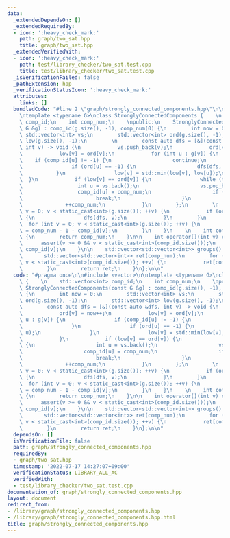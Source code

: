 ```yaml
---
data:
  _extendedDependsOn: []
  _extendedRequiredBy:
  - icon: ':heavy_check_mark:'
    path: graph/two_sat.hpp
    title: graph/two_sat.hpp
  _extendedVerifiedWith:
  - icon: ':heavy_check_mark:'
    path: test/library_checker/two_sat.test.cpp
    title: test/library_checker/two_sat.test.cpp
  _isVerificationFailed: false
  _pathExtension: hpp
  _verificationStatusIcon: ':heavy_check_mark:'
  attributes:
    links: []
  bundledCode: "#line 2 \"graph/strongly_connected_components.hpp\"\n\n#include <vector>\n\
    \ntemplate <typename G>\nclass StronglyConnectedComponents {    \n    std::vector<int>\
    \ comp_id;\n    int comp_num;\n    \npublic:\n    StronglyConnectedComponents(const\
    \ G &g) : comp_id(g.size(), -1), comp_num(0) {\n        int now = 0;\n       \
    \ std::vector<int> vs;\n        std::vector<int> ord(g.size(), -1);\n        std::vector<int>\
    \ low(g.size(), -1);\n        \n        const auto dfs = [&](const auto &dfs,\
    \ int v) -> void {\n            vs.push_back(v);\n            ord[v] = now++;\n\
    \            low[v] = ord[v];\n            for (int u : g[v]) {\n            \
    \    if (comp_id[u] != -1) {\n                    continue;\n                }\n\
    \                if (ord[u] == -1) {\n                    dfs(dfs, u);\n     \
    \           }\n                low[v] = std::min(low[v], low[u]);\n          \
    \  }\n            if (low[v] == ord[v]) {\n                while (true) {\n  \
    \                  int u = vs.back();\n                    vs.pop_back();\n  \
    \                  comp_id[u] = comp_num;\n                    if (u == v) {\n\
    \                        break;\n                    }\n                }\n  \
    \              ++comp_num;\n            }\n        };\n        \n        for (int\
    \ v = 0; v < static_cast<int>(g.size()); ++v) {\n            if (ord[v] == -1)\
    \ {\n                dfs(dfs, v);\n            }\n        }\n        \n      \
    \  for (int v = 0; v < static_cast<int>(g.size()); ++v) {\n            comp_id[v]\
    \ = comp_num - 1 - comp_id[v];\n        }\n    }\n    \n    int comps() const\
    \ {\n        return comp_num;\n    }\n\n    int operator[](int v) const {\n  \
    \      assert(v >= 0 && v < static_cast<int>(comp_id.size()));\n        return\
    \ comp_id[v];\n    }\n\n    std::vector<std::vector<int>> groups() const {\n \
    \       std::vector<std::vector<int>> ret(comp_num);\n        for (int v = 0;\
    \ v < static_cast<int>(comp_id.size()); ++v) {\n            ret[comp_id[v]].push_back(v);\n\
    \        }\n        return ret;\n    }\n};\n\n"
  code: "#pragma once\n\n#include <vector>\n\ntemplate <typename G>\nclass StronglyConnectedComponents\
    \ {    \n    std::vector<int> comp_id;\n    int comp_num;\n    \npublic:\n   \
    \ StronglyConnectedComponents(const G &g) : comp_id(g.size(), -1), comp_num(0)\
    \ {\n        int now = 0;\n        std::vector<int> vs;\n        std::vector<int>\
    \ ord(g.size(), -1);\n        std::vector<int> low(g.size(), -1);\n        \n\
    \        const auto dfs = [&](const auto &dfs, int v) -> void {\n            vs.push_back(v);\n\
    \            ord[v] = now++;\n            low[v] = ord[v];\n            for (int\
    \ u : g[v]) {\n                if (comp_id[u] != -1) {\n                    continue;\n\
    \                }\n                if (ord[u] == -1) {\n                    dfs(dfs,\
    \ u);\n                }\n                low[v] = std::min(low[v], low[u]);\n\
    \            }\n            if (low[v] == ord[v]) {\n                while (true)\
    \ {\n                    int u = vs.back();\n                    vs.pop_back();\n\
    \                    comp_id[u] = comp_num;\n                    if (u == v) {\n\
    \                        break;\n                    }\n                }\n  \
    \              ++comp_num;\n            }\n        };\n        \n        for (int\
    \ v = 0; v < static_cast<int>(g.size()); ++v) {\n            if (ord[v] == -1)\
    \ {\n                dfs(dfs, v);\n            }\n        }\n        \n      \
    \  for (int v = 0; v < static_cast<int>(g.size()); ++v) {\n            comp_id[v]\
    \ = comp_num - 1 - comp_id[v];\n        }\n    }\n    \n    int comps() const\
    \ {\n        return comp_num;\n    }\n\n    int operator[](int v) const {\n  \
    \      assert(v >= 0 && v < static_cast<int>(comp_id.size()));\n        return\
    \ comp_id[v];\n    }\n\n    std::vector<std::vector<int>> groups() const {\n \
    \       std::vector<std::vector<int>> ret(comp_num);\n        for (int v = 0;\
    \ v < static_cast<int>(comp_id.size()); ++v) {\n            ret[comp_id[v]].push_back(v);\n\
    \        }\n        return ret;\n    }\n};\n\n"
  dependsOn: []
  isVerificationFile: false
  path: graph/strongly_connected_components.hpp
  requiredBy:
  - graph/two_sat.hpp
  timestamp: '2022-07-17 14:27:07+09:00'
  verificationStatus: LIBRARY_ALL_AC
  verifiedWith:
  - test/library_checker/two_sat.test.cpp
documentation_of: graph/strongly_connected_components.hpp
layout: document
redirect_from:
- /library/graph/strongly_connected_components.hpp
- /library/graph/strongly_connected_components.hpp.html
title: graph/strongly_connected_components.hpp
---
```

